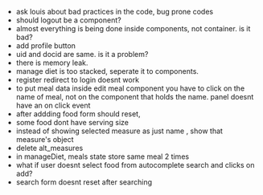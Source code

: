 -   ask louis about bad practices in the code, bug prone codes
-   should logout be a component?
-   almost everything is being done inside components, not container. is it bad?
-   add profile button
-   uid and docid are same. is it a problem?
-   there is memory leak.
-   manage diet is too stacked, seperate it to components.
-   register redirect to login doesnt work
-   to put meal data inside edit meal component you have to click on the name of meal, not on the component that holds the name. panel doesnt have an on click event
-   after addding food form should reset,
-   some food dont have serving size
-   instead of showing selected measure as just name , show that measure's object
-   delete alt_measures
-   in manageDiet, meals state store same meal 2 times
-   what if user doesnt select food from autocomplete search and clicks on add?
-   search form doesnt reset after searching
